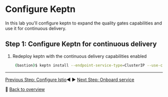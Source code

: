 # Configure Keptn

In this lab you'll configure keptn to expand the quality gates capabilities and use it for continuous delivery.

## Step 1: Configure Keptn for continuous delivery

1. Redeploy keptn with the continuous delivery capabilities enabled

   ```bash
    (bastion)$ keptn install --endpoint-service-type=ClusterIP --use-case=continuous-delivery
    ```

---
[Previous Step: Configure Istio](../01_Configure_Istio):arrow_backward: :arrow_forward: [Next Step: Onboard service](../03_Onboard_Service)

:arrow_up_small: [Back to overview](../)
